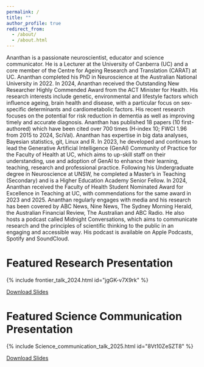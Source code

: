 ```yaml
---
permalink: /
title: ""
author_profile: true
redirect_from: 
  - /about/
  - /about.html
---
```

Ananthan is a passionate neuroscientist, educator and science communicator. He is a Lecturer at the University of Canberra (UC) and a core member of the Centre for Ageing Research and Translation (CARAT) at UC. Ananthan completed his PhD in Neuroscience at the Australian National University in 2022. In 2024, Ananthan received the Outstanding New Researcher Highly Commended Award from the ACT Minister for Health. His research interests include genetic, environmental and lifestyle factors which influence ageing, brain health and disease, with a particular focus on sex-specific determinants and cardiometabolic factors. His recent research focuses on the potential for risk reduction in dementia as well as improving timely and accurate diagnosis. Ananthan has published 18 papers (10 first-authored) which have been cited over 700 times (H-index 10; FWCI 1.96 from 2015 to 2024, SciVal). Ananthan has expertise in big data analyses, Bayesian statistics, git, Linux and R.  In 2023, he developed and continues to lead the Generative Artificial Intelligence (GenAI) Community of Practice for the Faculty of Health at UC, which aims to up-skill staff on their understanding, use and adoption of GenAI to enhance their learning, teaching, research and professional practice. Following his Undergraduate degree in Neuroscience at UNSW, he completed a Master’s in Teaching (Secondary) and is a Higher Education Academy Senior Fellow. In 2024, Ananthan received the Faculty of Health Student Nominated Award for Excellence in Teaching at UC, with commendations for the same award in 2023 and 2025. Ananthan regularly engages with media and his research has been covered by ABC News, Nine News, The Sydney Morning Herald, the Australian Financial Review, The Australian and ABC Radio. He also hosts a podcast called Midnight Conversations, which aims to communicate research and the principles of scientific thinking to the public in an engaging and accessible way. His podcast is available on Apple Podcasts, Spotify and SoundCloud.

Featured Research Presentation
======

{% include frontier_talk_2024.html id="jgGK-v7X9rk" %}

[Download Slides](files/Ambikairajah_research-summary-presentation_2024.pdf)

Featured Science Communication Presentation
======

{% include Science_communication_talk_2025.html id="8Vt10ZeSZT8" %}

[Download Slides](files/Ambikairajah_Science-communication_2025.pdf)
